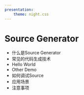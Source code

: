 ```yaml
---
presentation:
    theme: night.css
---
```


<!-- slide -->
#  Source Generator

<!-- slide -->

- 什么是Source Generator
- 常见的代码生成技术
- Hello World
- Other Demo
- 如何调试Source
- 应用场景
- 注意事项
